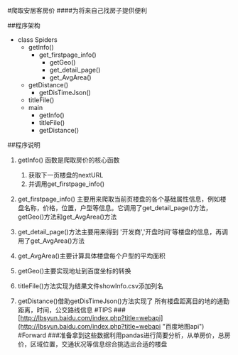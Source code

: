 #爬取安居客房价
####为将来自己找房子提供便利

##程序架构
- class Spiders
   - getInfo()
       - get_firstpage_info()
           - getGeo()
           - get_detail_page()
           - get_AvgArea()
    - getDistance()
        - getDisTimeJson()
    - titleFile()
    - main
        - getInfo()
        - titleFile()
        - getDistance()

##程序说明
1. getInfo() 函数是爬取房价的核心函数

    1.  获取下一页楼盘的nextURL
    2.  并调用get_firstpage_info()
    
2. get_firstpage_info() 主要用来爬取当前页楼盘的各个基础属性信息，例如楼盘名称，价格，位置，户型等信息。它调用了get_detail_page()方法，getGeo()方法和get_AvgArea()方法

3. get_detail_page()方法主要用来得到 '开发商','开盘时间'等楼盘的信息，再调用了get_AvgArea()方法
4. get_AvgArea()主要计算具体楼盘每个户型的平均面积
5. getGeo()主要实现地址到百度坐标的转换
6. titleFile()方法实现为结果文件showInfo.csv添加列名
7. getDistance()借助getDisTimeJson()方法实现了 所有楼盘距离目的地的通勤距离，时间，公交路线信息
#TIPS
###[http://lbsyun.baidu.com/index.php?title=webapi](http://lbsyun.baidu.com/index.php?title=webapi "百度地图api")
#Forward
###准备拿到这些数据利用pandas进行简要分析，从单房价，总房价，区域位置，交通状况等信息综合挑选出合适的楼盘

